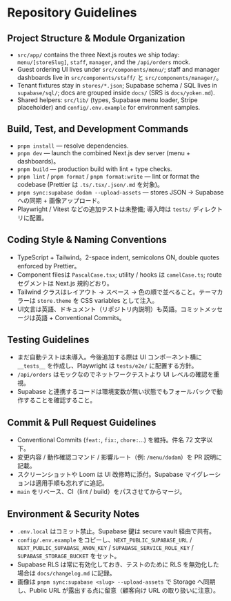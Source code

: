 # Repository Guidelines

## Project Structure & Module Organization
- `src/app/` contains the three Next.js routes we ship today: `menu/[storeSlug]`, `staff`, `manager`, and the `/api/orders` mock.
- Guest ordering UI lives under `src/components/menu/`; staff and manager dashboards live in `src/components/staff/` と `src/components/manager/`。
- Tenant fixtures stay in `stores/*.json`; Supabase schema / SQL lives in `supabase/sql/`; docs are grouped inside `docs/` (SRS is `docs/yoken.md`).
- Shared helpers: `src/lib/` (types, Supabase menu loader, Stripe placeholder) and `config/.env.example` for environment samples.

## Build, Test, and Development Commands
- `pnpm install` — resolve dependencies.
- `pnpm dev` — launch the combined Next.js dev server (menu + dashboards)。
- `pnpm build` — production build with lint + type checks.
- `pnpm lint` / `pnpm format` / `pnpm format:write` — lint or format the codebase (Prettier は `.ts/.tsx/.json/.md` を対象)。
- `pnpm sync:supabase dodam --upload-assets` — stores JSON → Supabase への同期 + 画像アップロード。
- Playwright / Vitest などの追加テストは未整備; 導入時は `tests/` ディレクトリに配置。

## Coding Style & Naming Conventions
- TypeScript + Tailwind。2-space indent, semicolons ON, double quotes enforced by Prettier。
- Component filesは `PascalCase.tsx`; utility / hooks は `camelCase.ts`; route セグメントは Next.js 規約どおり。
- Tailwind クラスはレイアウト → スペース → 色の順で並べること。テーマカラーは `store.theme` を CSS variables として注入。
- UI文言は英語、ドキュメント（リポジトリ内説明）も英語。コミットメッセージは英語 + Conventional Commits。

## Testing Guidelines
- まだ自動テストは未導入。今後追加する際は UI コンポーネント横に `__tests__` を作成し、Playwright は `tests/e2e/` に配置する方針。
- `/api/orders` はモックなのでネットワークテストより UI レベルの確認を重視。
- Supabase と連携するコードは環境変数が無い状態でもフォールバックで動作することを確認すること。

## Commit & Pull Request Guidelines
- Conventional Commits (`feat:`, `fix:`, `chore:`...) を維持。件名 72 文字以下。
- 変更内容 / 動作確認コマンド / 影響ルート（例: `/menu/dodam`）を PR 説明に記載。
- スクリーンショットや Loom は UI 改修時に添付。Supabase マイグレーションは適用手順も忘れずに追記。
- `main` をリベース、CI（lint / build）をパスさせてからマージ。

## Environment & Security Notes
- `.env.local` はコミット禁止。Supabase 鍵は secure vault 経由で共有。
- `config/.env.example` をコピーし、`NEXT_PUBLIC_SUPABASE_URL` / `NEXT_PUBLIC_SUPABASE_ANON_KEY` / `SUPABASE_SERVICE_ROLE_KEY` / `SUPABASE_STORAGE_BUCKET` をセット。
- Supabase RLS は常に有効化しておき、テストのために RLS を無効化した場合は `docs/changelog.md` に記録。
- 画像は `pnpm sync:supabase <slug> --upload-assets` で Storage へ同期し、Public URL が露出する点に留意（顧客向け URL の取り扱いに注意）。
